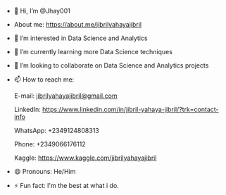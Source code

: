 - 👋 Hi, I’m @Jhay001
- About me: https://about.me/jibrilyahayajibril
- 👀 I’m interested in Data Science and Analytics
- 🌱 I’m currently learning more Data Science techniques
- 💞️ I’m looking to collaborate on Data Science and Analytics projects
- 📫 How to reach me: 

    E-mail: jibrilyahayajibril@gmail.com
  
    LinkedIn: https://www.linkedin.com/in/jibril-yahaya-jibril/?trk=contact-info
  
    WhatsApp: +2349124808313
  
    Phone: +2349066176112
  
    Kaggle: https://www.kaggle.com/jibrilyahayajibril
  
- 😄 Pronouns: He/Him
- ⚡ Fun fact: I'm the best at what i do.
